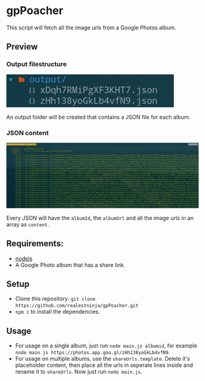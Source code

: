 # gpPoacher

This script will fetch all the image urls from a Google Photos album.

## Preview

### Output filestructure
![filestructure](./readme_content/output_files.png)

An output folder will be created that contains a JSON file for each album.

### JSON content

![content](./readme_content/output_file_content.png)

Every JSON will have the `albumId`, the `albumUrl` and all the image urls in an array as `content`.

## Requirements:

* [nodejs](https://nodejs.org/)
* A Google Photo album that has a share link.

## Setup

* Clone this repository: `git clone https://github.com/realestninja/gpPoacher.git`
* `npm i` to install the dependencies.

## Usage

* For usage on a single album, just run `node main.js albumid`, for example `node main.js https://photos.app.goo.gl/zHh138yoGkLb4vfN9`.
* For usage on multiple albums, use the `shareUrls.template`. Delete it's placeholder content, then place all the urls in seperate lines inside and rename it to `shareUrls`. Now just run `node main.js`.
